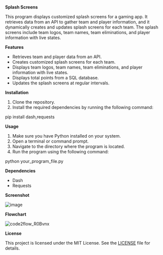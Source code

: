 **Splash Screens**

This program displays customized splash screens for a gaming app. It retrieves data from an API to gather team and player information, and it dynamically creates and updates splash screens for each team. The splash screens include team logos, team names, team eliminations, and player information with live states.

**Features**

-   Retrieves team and player data from an API.
-   Creates customized splash screens for each team.
-   Displays team logos, team names, team eliminations, and player information with live states.
-   Displays total points from a SQL database.
-   Updates the splash screens at regular intervals.

**Installation**

1.  Clone the repository.
2.  Install the required dependencies by running the following command:

pip install dash,requests

**Usage**

1.  Make sure you have Python installed on your system.
2.  Open a terminal or command prompt.
3.  Navigate to the directory where the program is located.
4.  Run the program using the following command:

python your_program_file.py

**Dependencies**

-   Dash
-   Requests

**Screenshot**

![image](https://github.com/NotJeket/PUBGm-Rankings-SQL/assets/37781149/b991ce1a-0284-4bd5-b9c1-319bac81821f)


**Flowchart**

![code2flow_R0Bvnx](https://github.com/NotJeket/PUBGm-Rankings-SQL/assets/37781149/7d13edcd-b5a9-42cb-bd69-8ad4ab3cb57c)


**License**

This project is licensed under the MIT License. See the [LICENSE](https://github.com/NotJeket/PUBGm-Rankings-SQL/blob/main/LICENSE) file for details.
